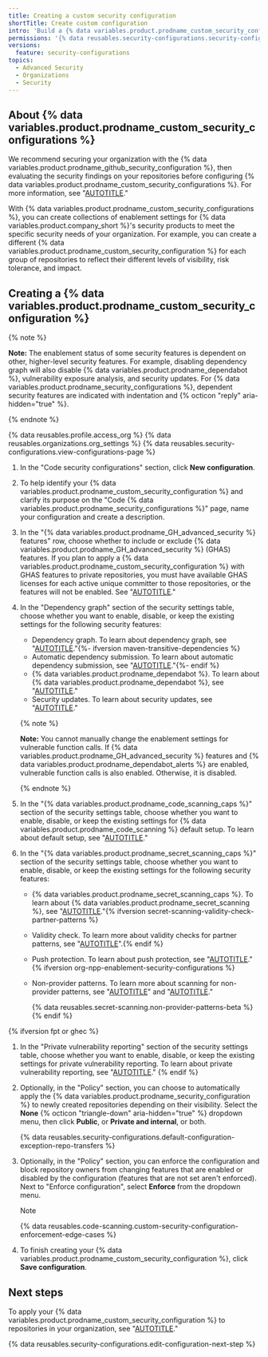 ```yaml
---
title: Creating a custom security configuration
shortTitle: Create custom configuration
intro: 'Build a {% data variables.product.prodname_custom_security_configuration %} to meet the specific security needs of repositories in your organization.'
permissions: '{% data reusables.security-configurations.security-configurations-permissions %}'
versions:
  feature: security-configurations
topics:
  - Advanced Security
  - Organizations
  - Security
---
```


## About {% data variables.product.prodname_custom_security_configurations %}

We recommend securing your organization with the {% data variables.product.prodname_github_security_configuration %}, then evaluating the security findings on your repositories before configuring {% data variables.product.prodname_custom_security_configurations %}. For more information, see "[AUTOTITLE](/code-security/securing-your-organization/enabling-security-features-in-your-organization/applying-the-github-recommended-security-configuration-in-your-organization)."

With {% data variables.product.prodname_custom_security_configurations %}, you can create collections of enablement settings for {% data variables.product.company_short %}'s security products to meet the specific security needs of your organization. For example, you can create a different {% data variables.product.prodname_custom_security_configuration %} for each group of repositories to reflect their different levels of visibility, risk tolerance, and impact.

## Creating a {% data variables.product.prodname_custom_security_configuration %}

{% note %}

**Note:** The enablement status of some security features is dependent on other, higher-level security features. For example, disabling dependency graph will also disable {% data variables.product.prodname_dependabot %}, vulnerability exposure analysis, and security updates. For {% data variables.product.prodname_security_configurations %}, dependent security features are indicated with indentation and {% octicon "reply" aria-hidden="true" %}.

{% endnote %}

{% data reusables.profile.access_org %}
{% data reusables.organizations.org_settings %}
{% data reusables.security-configurations.view-configurations-page %}
1. In the "Code security configurations" section, click **New configuration**.
1. To help identify your {% data variables.product.prodname_custom_security_configuration %} and clarify its purpose on the "Code {% data variables.product.prodname_security_configurations %}" page, name your configuration and create a description.
1. In the "{% data variables.product.prodname_GH_advanced_security %} features" row, choose whether to include or exclude {% data variables.product.prodname_GH_advanced_security %} (GHAS) features. If you plan to apply a {% data variables.product.prodname_custom_security_configuration %} with GHAS features to private repositories, you must have available GHAS licenses for each active unique committer to those repositories, or the features will not be enabled. See "[AUTOTITLE](/billing/managing-billing-for-your-products/managing-billing-for-github-advanced-security/about-billing-for-github-advanced-security)."
1. In the "Dependency graph" section of the security settings table, choose whether you want to enable, disable, or keep the existing settings for the following security features:
    * Dependency graph. To learn about dependency graph, see "[AUTOTITLE](/code-security/supply-chain-security/understanding-your-software-supply-chain/about-the-dependency-graph)."{%- ifversion maven-transitive-dependencies %}
    * Automatic dependency submission. To learn about automatic dependency submission, see "[AUTOTITLE](/code-security/supply-chain-security/understanding-your-software-supply-chain/configuring-automatic-dependency-submission-for-your-repository)."{%- endif %}
    * {% data variables.product.prodname_dependabot %}. To learn about {% data variables.product.prodname_dependabot %}, see "[AUTOTITLE](/code-security/dependabot/dependabot-alerts/about-dependabot-alerts)."
    * Security updates. To learn about security updates, see "[AUTOTITLE](/code-security/dependabot/dependabot-security-updates/about-dependabot-security-updates)."

    {% note %}

    **Note:** You cannot manually change the enablement settings for vulnerable function calls. If {% data variables.product.prodname_GH_advanced_security %} features and {% data variables.product.prodname_dependabot_alerts %} are enabled, vulnerable function calls is also enabled. Otherwise, it is disabled.

    {% endnote %}

1. In the "{% data variables.product.prodname_code_scanning_caps %}" section of the security settings table, choose whether you want to enable, disable, or keep the existing settings for {% data variables.product.prodname_code_scanning %} default setup. To learn about default setup, see "[AUTOTITLE](/code-security/code-scanning/enabling-code-scanning/configuring-default-setup-for-code-scanning#about-default-setup)."
1. In the "{% data variables.product.prodname_secret_scanning_caps %}" section of the security settings table, choose whether you want to enable, disable, or keep the existing settings for the following security features:
    * {% data variables.product.prodname_secret_scanning_caps %}. To learn about {% data variables.product.prodname_secret_scanning %}, see "[AUTOTITLE](/code-security/secret-scanning/introduction/about-secret-scanning)."{% ifversion secret-scanning-validity-check-partner-patterns %}
    * Validity check. To learn more about validity checks for partner patterns, see "[AUTOTITLE](/code-security/secret-scanning/managing-alerts-from-secret-scanning/evaluating-alerts#checking-a-secrets-validity)".{% endif %}
    * Push protection. To learn about push protection, see "[AUTOTITLE](/code-security/secret-scanning/introduction/about-push-protection)."{% ifversion org-npp-enablement-security-configurations %}
    * Non-provider patterns. To learn more about scanning for non-provider patterns, see "[AUTOTITLE](/code-security/secret-scanning/introduction/supported-secret-scanning-patterns#non-provider-patterns)" and "[AUTOTITLE](/code-security/secret-scanning/managing-alerts-from-secret-scanning/viewing-alerts#other-alerts-list)."

       {% data reusables.secret-scanning.non-provider-patterns-beta %}{% endif %}

{% ifversion fpt or ghec %}
1. In the "Private vulnerability reporting" section of the security settings table, choose whether you want to enable, disable, or keep the existing settings for private vulnerability reporting. To learn about private vulnerability reporting, see "[AUTOTITLE](/code-security/security-advisories/working-with-repository-security-advisories/configuring-private-vulnerability-reporting-for-a-repository)."
{% endif %}
1. Optionally, in the "Policy" section, you can choose to automatically apply the {% data variables.product.prodname_security_configuration %} to newly created repositories depending on their visibility. Select the **None** {% octicon "triangle-down" aria-hidden="true" %} dropdown menu, then click **Public**, or **Private and internal**, or both.

    {% data reusables.security-configurations.default-configuration-exception-repo-transfers %}
1. Optionally, in the "Policy" section, you can enforce the configuration and block repository owners from changing features that are enabled or disabled by the configuration (features that are not set aren't enforced). Next to "Enforce configuration", select **Enforce** from the dropdown menu.

    >[!NOTE]
    {% data reusables.code-scanning.custom-security-configuration-enforcement-edge-cases %}

1. To finish creating your {% data variables.product.prodname_custom_security_configuration %}, click **Save configuration**.

## Next steps

To apply your {% data variables.product.prodname_custom_security_configuration %} to repositories in your organization, see "[AUTOTITLE](/code-security/securing-your-organization/meeting-your-specific-security-needs-with-custom-security-configurations/applying-a-custom-security-configuration)."

{% data reusables.security-configurations.edit-configuration-next-step %}
